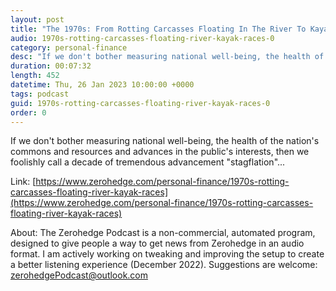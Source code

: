 ```yaml
---
layout: post
title: "The 1970s: From Rotting Carcasses Floating In The River To Kayak Races"
audio: 1970s-rotting-carcasses-floating-river-kayak-races-0
category: personal-finance
desc: "If we don't bother measuring national well-being, the health of the nation's commons and resources and advances in the public's interests, then we foolishly call a decade of tremendous advancement &quot;stagflation&quot;..."
duration: 00:07:32
length: 452
datetime: Thu, 26 Jan 2023 10:00:00 +0000
tags: podcast
guid: 1970s-rotting-carcasses-floating-river-kayak-races-0
order: 0
---
```

If we don't bother measuring national well-being, the health of the nation's commons and resources and advances in the public's interests, then we foolishly call a decade of tremendous advancement &quot;stagflation&quot;...

Link: [https://www.zerohedge.com/personal-finance/1970s-rotting-carcasses-floating-river-kayak-races](https://www.zerohedge.com/personal-finance/1970s-rotting-carcasses-floating-river-kayak-races)

About: The Zerohedge Podcast is a non-commercial, automated program, designed to give people a way to get news from Zerohedge in an audio format.  I am actively working on tweaking and improving the setup to create a better listening experience (December 2022).  Suggestions are welcome: [zerohedgePodcast@outlook.com](mailto:zerohedgePodcast@outlook.com)